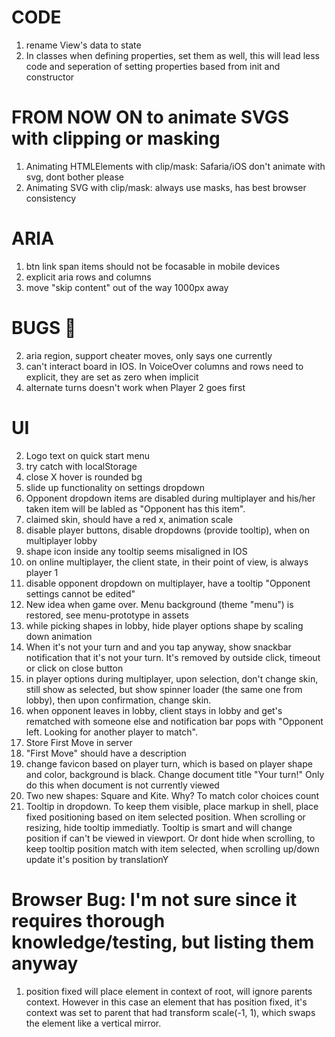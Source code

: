 # CODE

1. rename View's data to state
2. In classes when defining properties, set them as well, this will lead less code and seperation of setting properties based from init and constructor

# FROM NOW ON to animate SVGS with clipping or masking

1. Animating HTMLElements with clip/mask: Safaria/iOS don't animate with svg, dont bother please
2. Animating SVG with clip/mask: always use masks, has best browser consistency

# ARIA

1. btn link span items should not be focasable in mobile devices
2. explicit aria rows and columns
3. move "skip content" out of the way 1000px away

# BUGS 🐛

2. aria region, support cheater moves, only says one currently
3. can't interact board in IOS. In VoiceOver columns and rows need to explicit, they are set as zero when implicit
4. alternate turns doesn't work when Player 2 goes first

# UI

2. Logo text on quick start menu
3. try catch with localStorage
4. close X hover is rounded bg
5. slide up functionality on settings dropdown
6. Opponent dropdown items are disabled during multiplayer and his/her taken item will be labled as "Opponent has this item".
7. claimed skin, should have a red x, animation scale
8. disable player buttons, disable dropdowns (provide tooltip), when on multiplayer lobby
9. shape icon inside any tooltip seems misaligned in IOS
10. on online multiplayer, the client state, in their point of view, is always player 1
11. disable opponent dropdown on multiplayer, have a tooltip "Opponent settings cannot be edited"
12. New idea when game over. Menu background (theme "menu") is restored, see menu-prototype in assets
13. while picking shapes in lobby, hide player options shape by scaling down animation
14. When it's not your turn and and you tap anyway, show snackbar notification that it's not your turn. It's removed by outside click, timeout or click on close button
15. in player options during multiplayer, upon selection, don't change skin, still show as selected, but show spinner loader (the same one from lobby), then upon confirmation, change skin.
16. when opponent leaves in lobby, client stays in lobby and get's rematched with someone else and notification bar pops with "Opponent left. Looking for another player to match".
17. Store First Move in server
18. "First Move" should have a description
19. change favicon based on player turn, which is based on player shape and color, background is black.
    Change document title "Your turn!"
    Only do this when document is not currently viewed
20. Two new shapes: Square and Kite. Why? To match color choices count
21. Tooltip in dropdown. To keep them visible, place markup in shell, place fixed positioning based on item selected position. When scrolling or resizing, hide tooltip immediatly. Tooltip is smart and will change position if can't be viewed in viewport.
    Or dont hide when scrolling, to keep tooltip position match with item selected, when scrolling up/down update it's position by translationY

# Browser Bug: I'm not sure since it requires thorough knowledge/testing, but listing them anyway

1. position fixed will place element in context of root, will ignore parents context. However in this case an element that has position fixed, it's context was set to parent that had transform scale(-1, 1), which swaps the element like a vertical mirror.

